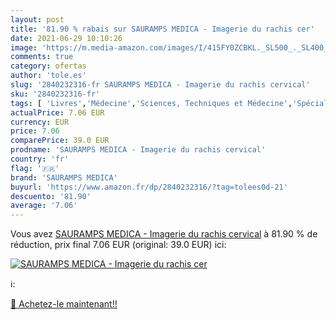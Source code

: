 ```yaml
---
layout: post
title: '81.90 % rabais sur SAURAMPS MEDICA - Imagerie du rachis cer'
date: 2021-06-29 10:10:26
image: 'https://m.media-amazon.com/images/I/415FY0ZCBKL._SL500_._SL400_.jpg'
comments: true
category: ofertas
author: 'tole.es'
slug: '2840232316-fr SAURAMPS MEDICA - Imagerie du rachis cervical'
sku: '2840232316-fr'
tags: [ 'Livres','Médecine','Sciences, Techniques et Médecine','Spécialités médicales','Technologies médicales','sauramps medica', ]
actualPrice: 7.06 EUR
currency: EUR
price: 7.06
comparePrice: 39.0 EUR
prodname: 'SAURAMPS MEDICA - Imagerie du rachis cervical'
country: 'fr'
flag: '🇫🇷'
brand: 'SAURAMPS MEDICA'
buyurl: 'https://www.amazon.fr/dp/2840232316/?tag=tolees0d-21'
descuento: '81.90'
average: '7.06'
---
```


Vous avez [SAURAMPS MEDICA - Imagerie du rachis cervical](https://www.amazon.fr/dp/2840232316/?tag=tolees0d-21)  à  81.90 % de réduction, prix final  7.06 EUR (original: 39.0 EUR) ici:

[![SAURAMPS MEDICA - Imagerie du rachis cer](https://m.media-amazon.com/images/I/415FY0ZCBKL._SL500_._SL400_.jpg)](https://www.amazon.fr/dp/2840232316/?tag=tolees0d-21)

ℹ️:


[🛒 Achetez-le maintenant!!](https://www.amazon.fr/dp/2840232316/?tag=tolees0d-21)
